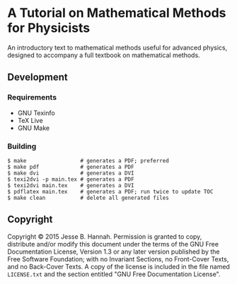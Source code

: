 # A Tutorial on Mathematical Methods for Physicists

An introductory text to mathematical methods useful for advanced physics,
designed to accompany a full textbook on mathematical methods.

## Development

### Requirements

  * GNU Texinfo
  * TeX Live
  * GNU Make

### Building

    $ make                 # generates a PDF; preferred
    $ make pdf             # generates a PDF
    $ make dvi             # generates a DVI
    $ texi2dvi -p main.tex # generates a PDF
    $ texi2dvi main.tex    # generates a DVI
    $ pdflatex main.tex    # generates a PDF; run twice to update TOC
    $ make clean           # delete all generated files

## Copyright

Copyright © 2015 Jesse B. Hannah. Permission is granted to copy, distribute
and/or modify this document under the terms of the GNU Free Documentation
License, Version 1.3 or any later version published by the Free Software
Foundation; with no Invariant Sections, no Front-Cover Texts, and no Back-Cover
Texts. A copy of the license is included in the file named `LICENSE.txt` and the
section entitled "GNU Free Documentation License".
